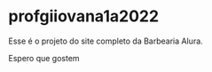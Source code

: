 # profgiiovana1a2022

Esse é o projeto do site completo da Barbearia Alura.
 
 
 
Espero que gostem
 
 
 
